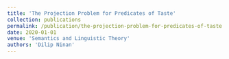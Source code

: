 ```yaml
---
title: 'The Projection Problem for Predicates of Taste'
collection: publications
permalink: /publication/the-projection-problem-for-predicates-of-taste
date: 2020-01-01
venue: 'Semantics and Linguistic Theory'
authors: 'Dilip Ninan'
---
```

